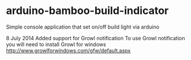 arduino-bamboo-build-indicator
==============================

Simple console application that set on/off build light via arduino


8 July 2014
Added support for Growl notification
To use Growl notification you will need to install Growl for windows
http://www.growlforwindows.com/gfw/default.aspx

